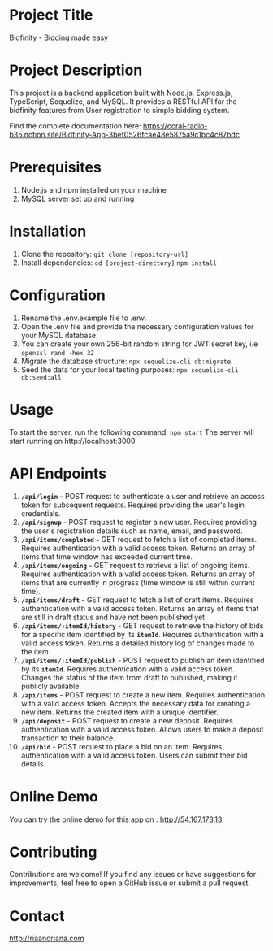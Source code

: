 # Project Title

Bidfinity - Bidding made easy

# Project Description

This project is a backend application built with Node.js, Express.js, TypeScript, Sequelize, and MySQL. It provides a RESTful API for the bidfinity features from User registration to simple bidding system.

Find the complete documentation here: https://coral-radio-b35.notion.site/Bidfinity-App-3bef0526fcae48e5875a9c1bc4c87bdc

# Prerequisites

1. Node.js and npm installed on your machine
2. MySQL server set up and running

# Installation

1. Clone the repository:
   `git clone [repository-url]`
2. Install dependencies:
   `cd [project-directory]`
   `npm install`

# Configuration

1. Rename the .env.example file to .env.
2. Open the .env file and provide the necessary configuration values for your MySQL database.
3. You can create your own 256-bit random string for JWT secret key, i.e `openssl rand -hex 32`
4. Migrate the database structure: `npx sequelize-cli db:migrate`
5. Seed the data for your local testing purposes: `npx sequelize-cli db:seed:all`

# Usage

To start the server, run the following command:
`npm start`
The server will start running on http://localhost:3000

# API Endpoints

1. **`/api/login`** - POST request to authenticate a user and retrieve an access token for subsequent requests. Requires providing the user's login credentials.
2. **`/api/signup`** - POST request to register a new user. Requires providing the user's registration details such as name, email, and password.
3. **`/api/items/completed`** - GET request to fetch a list of completed items. Requires authentication with a valid access token. Returns an array of items that time window has exceeded current time.
4. **`/api/items/ongoing`** - GET request to retrieve a list of ongoing items. Requires authentication with a valid access token. Returns an array of items that are currently in progress (time window is still within current time).
5. **`/api/items/draft`** - GET request to fetch a list of draft items. Requires authentication with a valid access token. Returns an array of items that are still in draft status and have not been published yet.
6. **`/api/items/:itemId/history`** - GET request to retrieve the history of bids for a specific item identified by its **`itemId`**. Requires authentication with a valid access token. Returns a detailed history log of changes made to the item.
7. **`/api/items/:itemId/publish`** - POST request to publish an item identified by its **`itemId`**. Requires authentication with a valid access token. Changes the status of the item from draft to published, making it publicly available.
8. **`/api/items`** - POST request to create a new item. Requires authentication with a valid access token. Accepts the necessary data for creating a new item. Returns the created item with a unique identifier.
9. **`/api/deposit`** - POST request to create a new deposit. Requires authentication with a valid access token. Allows users to make a deposit transaction to their balance.
10. **`/api/bid`** - POST request to place a bid on an item. Requires authentication with a valid access token. Users can submit their bid details.

# Online Demo

You can try the online demo for this app on : http://54.167.173.13

# Contributing

Contributions are welcome! If you find any issues or have suggestions for improvements, feel free to open a GitHub issue or submit a pull request.

# Contact

http://riaandriana.com
